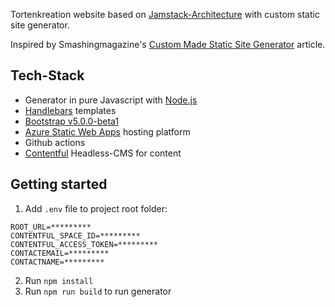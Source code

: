 Tortenkreation website based on [Jamstack-Architecture](https://jamstack.org/) with custom static site generator.

Inspired by Smashingmagazine's [Custom Made Static Site Generator](https://www.smashingmagazine.com/2020/09/stack-custom-made-static-site-generator/) article.

## Tech-Stack
 - Generator in pure Javascript with [Node.js](https://nodejs.org/)
 - [Handlebars](https://handlebarsjs.com/) templates
 - [Bootstrap v5.0.0-beta1](https://getbootstrap.com/)
 - [Azure Static Web Apps](https://azure.microsoft.com/de-de/services/app-service/static/) hosting platform
 - Github actions
 - [Contentful](https://www.contentful.com/) Headless-CMS for content

## Getting started
1. Add `.env` file to project root folder:
```
ROOT_URL=*********
CONTENTFUL_SPACE_ID=*********
CONTENTFUL_ACCESS_TOKEN=*********
CONTACTEMAIL=*********
CONTACTNAME=*********
```
2. Run `npm install`
3. Run `npm run build` to run generator